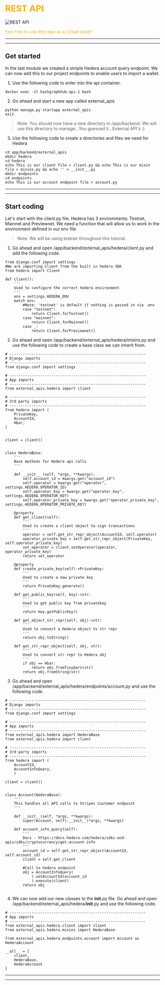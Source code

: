 # <span style="color:#f9b000">REST API</span>

![REST API](https://static.didcoding.com/media/tutorials/hashgraphhub/demo_module_3.jpg "REST API")


<span style="color:#f9b000">Feel free to use this repo as a 'cheat sheet'</span>
***
***

## Get started

In the last module we created a simple Hedera account query endpoint. We can now add this to our project endpoints to enable users to import a wallet.

1) Use the following code to enter into the api container.
```
docker exec -it hashgraphhub-api-1 bash

```

2) Go ahead and start a new app called external_apis
```
python manage.py startapp external_apis
exit
```
>Note: You should now have a new directory in /app/backend. We will use this directory to manage...You guessed it...External API's :)

3) Use the following code to create a directories and files we need for Hedera

```
cd app/backend/external_apis
mkdir hedera
cd hedera
echo This is our client file > client.py && echo This is our mixin file > mixins.py && echo '' > __init__.py
mkdir endpoints
cd endpoints
echo This is our account endpoint file > account.py

```
***
***

## Start coding
Let's start with the client.py file. Hedera has 3 environments: Testnet, Mainnet and Previewnet. We need a function that will allow us to work in the environment defined in our env file. 
>Note: We will be using testnet throughout this tutorial.

1) Go ahead and open /app/backend/external_apis/hedera/client.py and add the following code.

```
from django.conf import settings
#We are importing Client from the built in hedera SDK
from hedera import Client

def client():
    '''
    Used to configure the correct hedera environment
    '''
    env = settings.HEDERA_ENV
    match env:
        #Note: 'testnet' is default if nothing is passed in via .env
        case "testnet":
            return Client.forTestnet()
        case "mainnet":
            return Client.forMainnet()
        case _:
            return Client.forPreviewnet()
```

2) Go ahead and open /app/backend/external_apis/hedera/mixins.py and use the following code to create a base class we can inherit from.
```
# --------------------------------------------------------------
# Django imports
# --------------------------------------------------------------
from django.conf import settings

# --------------------------------------------------------------
# App imports
# --------------------------------------------------------------
from external_apis.hedera import client

# --------------------------------------------------------------
# 3rd party imports
# --------------------------------------------------------------
from hedera import (
    PrivateKey,
    AccountId,
    Hbar,
)


client = client()


class HederaBase:
    '''
    Base methods for Hedera api calls
    '''

    def __init__ (self, *args, **kwargs):
        self.account_id = kwargs.get("account_id")
        self.operator = kwargs.get("operator", settings.HEDERA_OPERATOR_ID)
        self.operator_key = kwargs.get("operator_key", settings.HEDERA_OPERATOR_KEY)
        self.operator_private_key = kwargs.get("operator_private_key", settings.HEDERA_OPERATOR_PRIVATE_KEY)

    @property
    def get_client(self):
        '''
        Used to create a client object to sign transactions
        '''
        operator = self.get_str_repr_object(AccountId, self.operator)
        operator_private_key = self.get_str_repr_object(PrivateKey, self.operator_private_key)
        set_operator = client.setOperator(operator, operator_private_key)
        return set_operator

    @property
    def create_private_key(self)->PrivateKey:
        '''
        Used to create a new private key
        '''
        return PrivateKey.generate()
    
    def get_public_key(self, key)->str:
        '''
        Used to get public key from privatekey
        '''
        return key.getPublicKey()
    
    def get_object_str_repr(self, obj)->str:
        '''
        Used to convert a Hedera object to str repr
        '''
        return obj.toString()
    
    def get_str_repr_object(self, obj, str):
        '''
        Used to convert str repr to Hedera obj
        '''
        if obj == Hbar:
            return obj.fromTinybars(str)
        return obj.fromString(str)
```

3) Go ahead and open /app/backend/external_apis/hedera/endpoints/account.py and use the following code.
```
# --------------------------------------------------------------
# Django imports
# --------------------------------------------------------------
from django.conf import settings

# --------------------------------------------------------------
# App imports
# --------------------------------------------------------------
from external_apis.hedera import HederaBase
from external_apis.hedera import client

# --------------------------------------------------------------
# 3rd party imports
# --------------------------------------------------------------
from hedera import (
    AccountId, 
    AccountInfoQuery,
    )

client = client()


class Account(HederaBase):
    '''
    This handles all API calls to Stripes Customer endpoint
    '''

    def __init__(self, *args, **kwargs):
        super(Account, self).__init__(*args, **kwargs)
    
    def account_info_query(self):
        '''
        Docs - https://docs.hedera.com/hedera/sdks-and-apis/sdks/cryptocurrency/get-account-info
        '''
        account_id = self.get_str_repr_object(AccountId, self.account_id)
        client = self.get_client
        
        #Call to hedera endpoint
        obj = AccountInfoQuery(
            ).setAccountId(account_id
            ).execute(client)
        return obj
    
```

4) We can now add our new classes to the __init__.py file. Go ahead and open /app/backend/external_apis/hedera/__init__.py and use the following code.
```
# --------------------------------------------------------------
# App imports
# --------------------------------------------------------------
from external_apis.hedera.client import client 
from external_apis.hedera.mixins import HederaBase

from external_apis.hedera.endpoints.account import Account as HederaAccount

__all__ = [
    client,
    HederaBase,
    HederaAccount
]
```

***
***